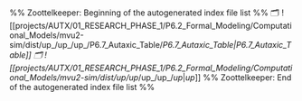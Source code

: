 %% Zoottelkeeper: Beginning of the autogenerated index file list  %%
🗂️ ![[projects/AUTX/01_RESEARCH_PHASE_1/P6.2_Formal_Modeling/Computational_Models/mvu2-sim/dist/up_/up_/up_/P6.7_Autaxic_Table/_P6.7_Autaxic_Table|_P6.7_Autaxic_Table]]
🗂️ ![[projects/AUTX/01_RESEARCH_PHASE_1/P6.2_Formal_Modeling/Computational_Models/mvu2-sim/dist/up_/up_/up_/up_/_up_|_up_]]
%% Zoottelkeeper: End of the autogenerated index file list  %%
